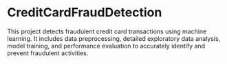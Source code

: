 # CreditCardFraudDetection
This project detects fraudulent credit card transactions using machine learning. It includes data preprocessing, detailed exploratory data analysis, model training, and performance evaluation to accurately identify and prevent fraudulent activities.
